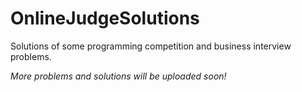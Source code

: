 # OnlineJudgeSolutions
Solutions of some programming competition and business interview problems.


*More problems and solutions will be uploaded soon!*
